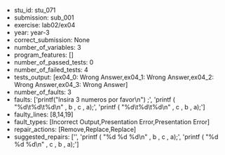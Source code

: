 - stu_id: stu_071	       
- submission: sub_001
- exercise: lab02/ex04
- year: year-3
- correct_submission: None
- number_of_variables: 3
- program_features: [] 
- number_of_passed_tests: 0
- number_of_failed_tests: 4
- tests_output: [ex04_0: Wrong Answer,ex04_1: Wrong Answer,ex04_2: Wrong Answer,ex04_3: Wrong Answer]
- number_of_faults: 3
- faults: ['printf("Insira 3 numeros por favor\n") ;', 'printf ( "%d\t%d\t%d\n" , b , c , a);', 'printf ( "%d\t%d\t%d\n" , c , b , a);']
- faulty_lines: [8,14,19]
- fault_types: [Incorrect Output,Presentation Error,Presentation Error]
- repair_actions: [Remove,Replace,Replace] 
- suggested_repairs: ['', 'printf ( "%d %d %d\n" , b , c , a);', 'printf ( "%d %d %d\n" , c , b , a);']
